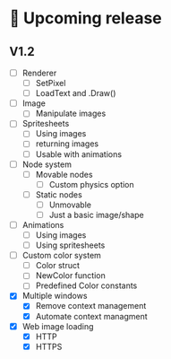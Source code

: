 <!-- markdownlint-disable md007 -->
# 📅 Upcoming release

## V1.2

- [ ] Renderer
    - [ ] SetPixel
    - [ ] LoadText and .Draw()

- [ ] Image
    - [ ] Manipulate images

- [ ] Spritesheets
    - [ ] Using images
    - [ ] returning images
    - [ ] Usable with animations

- [ ] Node system
    - [ ] Movable nodes
        - [ ] Custom physics option
    - [ ] Static nodes
        - [ ] Unmovable
        - [ ] Just a basic image/shape

- [ ] Animations
    - [ ] Using images
    - [ ] Using spritesheets

- [ ] Custom color system
    - [ ] Color struct
    - [ ] NewColor function
    - [ ] Predefined Color constants

- [x] Multiple windows
    - [x] Remove context management
    - [x] Automate context managment

- [x] Web image loading
    - [x] HTTP
    - [x] HTTPS
